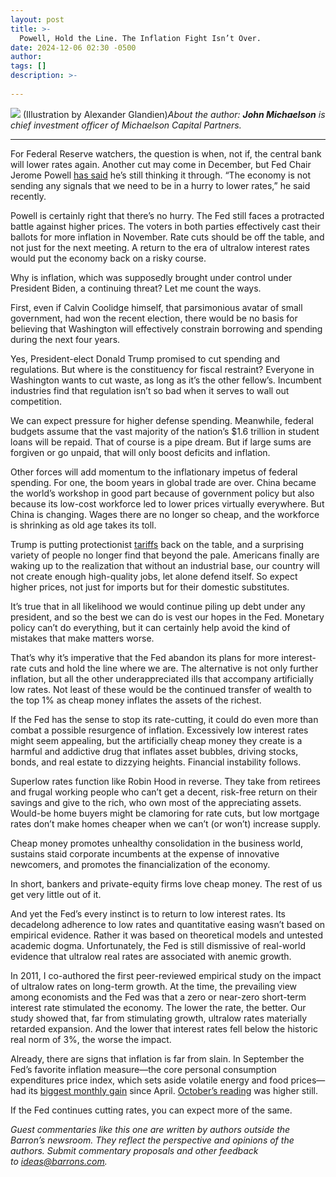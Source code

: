 ```yaml
---
layout: post
title: >-
  Powell, Hold the Line. The Inflation Fight Isn’t Over.
date: 2024-12-06 02:30 -0500
author: 
tags: []
description: >-
  
---
```

![](https://images.barrons.com/im-64705672/?width=700&height=467) (Illustration by Alexander Glandien)*About the author: **John Michaelson** is chief investment officer of Michaelson Capital Partners.*



---

For Federal Reserve watchers, the question is when, not if, the central bank will lower rates again. Another cut may come in December, but Fed Chair Jerome Powell [has said](https://www.barrons.com/articles/fed-powell-interest-rates-watch-speech-today-58708e76?mod=article_inline) he’s still thinking it through. “The economy is not sending any signals that we need to be in a hurry to lower rates,” he said recently.

Powell is certainly right that there’s no hurry. The Fed still faces a protracted battle against higher prices. The voters in both parties effectively cast their ballots for more inflation in November. Rate cuts should be off the table, and not just for the next meeting. A return to the era of ultralow interest rates would put the economy back on a risky course.

Why is inflation, which was supposedly brought under control under President Biden, a continuing threat? Let me count the ways.

First, even if Calvin Coolidge himself, that parsimonious avatar of small government, had won the recent election, there would be no basis for believing that Washington will effectively constrain borrowing and spending during the next four years.

Yes, President-elect Donald Trump promised to cut spending and regulations. But where is the constituency for fiscal restraint? Everyone in Washington wants to cut waste, as long as it’s the other fellow’s. Incumbent industries find that regulation isn’t so bad when it serves to wall out competition.

We can expect pressure for higher defense spending. Meanwhile, federal budgets assume that the vast majority of the nation’s \$1.6 trillion in student loans will be repaid. That of course is a pipe dream. But if large sums are forgiven or go unpaid, that will only boost deficits and inflation.

Other forces will add momentum to the inflationary impetus of federal spending. For one, the boom years in global trade are over. China became the world’s workshop in good part because of government policy but also because its low-cost workforce led to lower prices virtually everywhere. But China is changing. Wages there are no longer so cheap, and the workforce is shrinking as old age takes its toll.

Trump is putting protectionist [tariffs](https://www.barrons.com/articles/trump-tariffs-stocks-outlook-7c9b6bc6?mod=article_inline) back on the table, and a surprising variety of people no longer find that beyond the pale. Americans finally are waking up to the realization that without an industrial base, our country will not create enough high-quality jobs, let alone defend itself. So expect higher prices, not just for imports but for their domestic substitutes.

It’s true that in all likelihood we would continue piling up debt under any president, and so the best we can do is vest our hopes in the Fed. Monetary policy can’t do everything, but it can certainly help avoid the kind of mistakes that make matters worse.

That’s why it’s imperative that the Fed abandon its plans for more interest-rate cuts and hold the line where we are. The alternative is not only further inflation, but all the other underappreciated ills that accompany artificially low rates. Not least of these would be the continued transfer of wealth to the top 1% as cheap money inflates the assets of the richest.

If the Fed has the sense to stop its rate-cutting, it could do even more than combat a possible resurgence of inflation. Excessively low interest rates might seem appealing, but the artificially cheap money they create is a harmful and addictive drug that inflates asset bubbles, driving stocks, bonds, and real estate to dizzying heights. Financial instability follows.

Superlow rates function like Robin Hood in reverse. They take from retirees and frugal working people who can’t get a decent, risk-free return on their savings and give to the rich, who own most of the appreciating assets. Would-be home buyers might be clamoring for rate cuts, but low mortgage rates don’t make homes cheaper when we can’t (or won’t) increase supply.

Cheap money promotes unhealthy consolidation in the business world, sustains staid corporate incumbents at the expense of innovative newcomers, and promotes the financialization of the economy.

In short, bankers and private-equity firms love cheap money. The rest of us get very little out of it.

And yet the Fed’s every instinct is to return to low interest rates. Its decadelong adherence to low rates and quantitative easing wasn’t based on empirical evidence. Rather it was based on theoretical models and untested academic dogma. Unfortunately, the Fed is still dismissive of real-world evidence that ultralow real rates are associated with anemic growth.

In 2011, I co-authored the first peer-reviewed empirical study on the impact of ultralow rates on long-term growth. At the time, the prevailing view among economists and the Fed was that a zero or near-zero short-term interest rate stimulated the economy. The lower the rate, the better. Our study showed that, far from stimulating growth, ultralow rates materially retarded expansion. And the lower that interest rates fell below the historic real norm of 3%, the worse the impact.

Already, there are signs that inflation is far from slain. In September the Fed’s favorite inflation measure—the core personal consumption expenditures price index, which sets aside volatile energy and food prices—had its [biggest monthly gain](https://www.barrons.com/articles/september-pce-inflation-report-release-today-b212d65d?mod=article_inline) since April. [October’s reading](https://www.barrons.com/livecoverage/october-pce-inflation-data-report-release-today?mod=article_inline) was higher still.

If the Fed continues cutting rates, you can expect more of the same.

*Guest commentaries like this one are written by authors outside the Barron’s newsroom. They reflect the perspective and opinions of the authors. Submit commentary proposals and other feedback to ideas@barrons.com.* 

